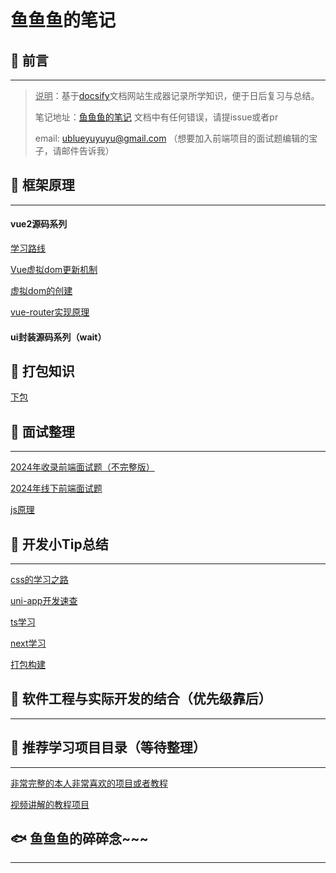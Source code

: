<!--
 * @Author: blueyuyu ublueyuyuyu@gmail.com
 * @Date: 2024-08-22 22:58:19
 * @LastEditors: blueyuyu ublueyuyuyu@gmail.com
 * @LastEditTime: 2024-09-29 10:59:08
 * @FilePath: \fishNote\docs\README.md
 * @Description: 这是默认设置,请设置`customMade`, 打开koroFileHeader查看配置 进行设置: https://github.com/OBKoro1/koro1FileHeader/wiki/%E9%85%8D%E7%BD%AE
-->

# 鱼鱼鱼的笔记

## 📢  前言

---

> <u>说明</u>：基于[docsify](https://docsify.js.org/#/zh-cn/?id=docsify)文档网站生成器记录所学知识，便于日后复习与总结。
>
> 笔记地址：[鱼鱼鱼的笔记](https://blueyuyu.github.io/fishNote/)
> 文档中有任何错误，请提issue或者pr
>
> email: ublueyuyuyu@gmail.com （想要加入前端项目的面试题编辑的宝子，请邮件告诉我）

## 🧡  框架原理

---

#### **vue2源码系列**<!-- {docsify-ignore} -->

[学习路线](/vuePrinciple/day01.md)

[Vue虚拟dom更新机制](/vuePrinciple/day02.md)

[虚拟dom的创建](/vuePrinciple/day03.md)

[vue-router实现原理](/vuePrinciple/day04.md)

#### **ui封装源码系列（wait）**<!-- {docsify-ignore} -->


## 💙  打包知识
[下包](/build/pnpm.md)


## 🧡  面试整理

---

[2024年收录前端面试题（不完整版）](/InterviewQuestions/Front-end-interview.md)

[2024年线下前端面试题](/InterviewQuestions/On-siteInterview.md)

[js原理](/js/JSprinciple.md)

## 💛  开发小Tip总结

---

[css的学习之路](/css/css.md)

[uni-app开发速查](/css/uniAppCss.md)

[ts学习](/tsLearning/example.md)

[next学习](/React/next/learning.md)

[打包构建](/build/pnpm.md)

## 💚  软件工程与实际开发的结合（优先级靠后）

---

## 💙  推荐学习项目目录（等待整理）

---

[非常完整的本人非常喜欢的项目或者教程](/recommend/theMostRe.md)

[视频讲解的教程项目](/recommend/withTutorial.md)

## 🐟  鱼鱼鱼的碎碎念~~~

---
